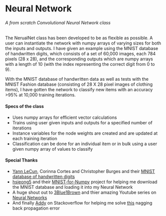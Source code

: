 # Neural Network
###### A from scratch Convolutional Neural Network class

The NerualNet class has been developed to be as flexible as possible. A user can instantiate the network with numpy 
arrays of varying sizes for both the inputs and outputs.
I have given an example using the MNIST database of handwritten digits, which consists of a set of 60,000 images, 
each 784 pixels (28 x 28), and the corresponding outputs which are numpy arrays with a length of 10 (with the index 
representing the correct digit from 0 to 9).

With the MNIST database of handwritten data as well as tests with the MNIST Fashion database (consisting of 28 X 28 
pixel images of clothing items), I have gotten the network to classify new items with an accuracy >95% at 10,000 
training iterations.


#### Specs of the class
- Uses numpy arrays for efficient vector calculations
- Trains using user given inputs and outputs for a specified number of iterations
- Instance variables for the node weights are created and are updated at each training iteration
- Classification can be done for an individual item or in bulk using a user given numpy array of values to classify 

#### Special Thanks
- [Yann LeCun](http://yann.lecun.com), Corinna Cortes and Christopher Burges and their [MNIST database of handwritten digits](http://yann.lecun.com/exdb/mnist/)
- [hsjeong5](https://github.com/hsjeong5) and their [MNIST-for-Numpy](https://github.com/hsjeong5/MNIST-for-Numpy) project for helping me download the MNIST database and loading it into my Neural Network
- A huge shout out to [3Blue1Brown](https://www.youtube.com/channel/UCYO_jab_esuFRV4b17AJtAw) and thier amazing Youtube series on [Neural Networks](https://www.youtube.com/playlist?list=PLZHQObOWTQDNU6R1_67000Dx_ZCJB-3pi)
- And finally [Addy](https://stackoverflow.com/users/3399825/addy) on Stackoverflow for helping me solve [this](https://stackoverflow.com/questions/56740145/neural-network-issue-with-back-propagation-calculation) nagging back propagation error

